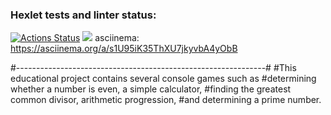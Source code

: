 ### Hexlet tests and linter status:
[![Actions Status](https://github.com/killdom2/java-project-61/actions/workflows/hexlet-check.yml/badge.svg)](https://github.com/killdom2/java-project-61/actions)
<a href="https://codeclimate.com/github/killdom2/java-project-61/maintainability"><img src="https://api.codeclimate.com/v1/badges/4bc43805745a9ec9f185/maintainability" /></a>
asciinema: https://asciinema.org/a/s1U95iK35ThXU7jkyvbA4yObB

#--------------------------------------------------------------#
#This educational project contains several console games such as
#determining whether a number is even, a simple calculator,
#finding the greatest common divisor, arithmetic progression,
#and determining a prime number.

